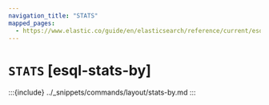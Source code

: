 ```yaml
---
navigation_title: "STATS"
mapped_pages:
  - https://www.elastic.co/guide/en/elasticsearch/reference/current/esql-commands.html#esql-stats-by
---
```


# `STATS` [esql-stats-by]

:::{include} ../_snippets/commands/layout/stats-by.md
:::
